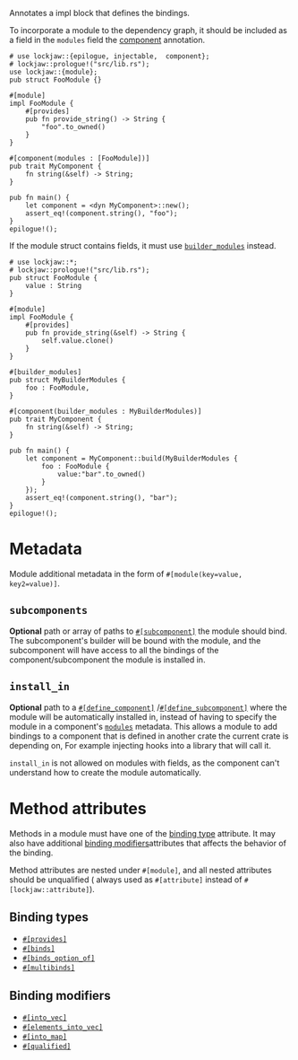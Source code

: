 Annotates a impl block that defines the bindings.

To incorporate a module to the dependency graph, it should be included as a field in the
`modules` field the [component](component) annotation.

```
# use lockjaw::{epilogue, injectable,  component};
# lockjaw::prologue!("src/lib.rs");
use lockjaw::{module};
pub struct FooModule {}

#[module]
impl FooModule {
    #[provides]
    pub fn provide_string() -> String {
        "foo".to_owned()
    }
}

#[component(modules : [FooModule])]
pub trait MyComponent {
    fn string(&self) -> String;
}

pub fn main() {
    let component = <dyn MyComponent>::new();
    assert_eq!(component.string(), "foo");
}
epilogue!();
```

If the module struct contains fields, it must use [`builder_modules`](builder_modules) instead.

```
# use lockjaw::*;
# lockjaw::prologue!("src/lib.rs");
pub struct FooModule {
    value : String
}

#[module]
impl FooModule {
    #[provides]
    pub fn provide_string(&self) -> String {
        self.value.clone()
    }
}

#[builder_modules]
pub struct MyBuilderModules {
    foo : FooModule,
}

#[component(builder_modules : MyBuilderModules)]
pub trait MyComponent {
    fn string(&self) -> String;
}

pub fn main() {
    let component = MyComponent::build(MyBuilderModules {
        foo : FooModule {
            value:"bar".to_owned()
        }
    });
    assert_eq!(component.string(), "bar");
}
epilogue!();
```

# Metadata

Module additional metadata in the form of
`#[module(key=value, key2=value)]`.

## `subcomponents`

**Optional** path or array of paths to [`#[subcomponent]`](subcomponent) the module should bind. The
subcomponent's builder will be bound with the module, and the subcomponent will have access to all
the bindings of the component/subcomponent the module is installed in.

## `install_in`

**Optional** path to a [`#[define_component]`](define_component)
/[`#[define_subcomponent]`](define_subcomponent) where the module will be automatically installed
in, instead of having to specify the module in a component's [`modules`](component#modules)
metadata. This allows a module to add bindings to a component that is defined in another crate the
current crate is depending on, For example injecting hooks into a library that will call it.

`install_in` is not allowed on modules with fields, as the component can't understand how to create
the module automatically.

# Method attributes

Methods in a module must have one of the [binding type](#binding-types) attribute. It may also have
additional [binding modifiers](#binding-modifiers)attributes that affects the behavior of the
binding.

Method attributes are nested under `#[module]`, and all nested attributes should be unqualified (
always used as `#[attribute]` instead of `#[lockjaw::attribute]`).

## Binding types

* [`#[provides]`](module_attributes::provides)
* [`#[binds]`](module_attributes::binds)
* [`#[binds_option_of]`](module_attributes::binds_option_of)
* [`#[multibinds]`](module_attributes::multibinds)

## Binding modifiers

* [`#[into_vec]`](module_attributes::into_vec)
* [`#[elements_into_vec]`](module_attributes::elements_into_vec)
* [`#[into_map]`](module_attributes::into_map)
* [`#[qualified]`](module_attributes::qualified)